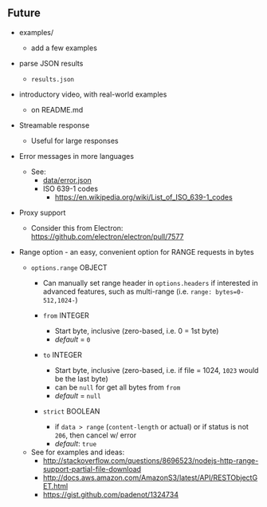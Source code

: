 ## Future
  - examples/
    - add a few examples

  - parse JSON results
    - `results.json`

  - introductory video, with real-world examples
    - on README.md

  - Streamable response
    - Useful for large responses

  - Error messages in more languages
    - See:
      - [data/error.json](data/error.json)
      - ISO 639-1 codes
        - https://en.wikipedia.org/wiki/List_of_ISO_639-1_codes

  - Proxy support
    - Consider this from Electron: https://github.com/electron/electron/pull/7577

  - Range option - an easy, convenient option for RANGE requests in bytes
    - `options.range` OBJECT
      - Can manually set range header in `options.headers` if interested in advanced features, such as multi-range (i.e. `range: bytes=0-512,1024-`)

      - `from` INTEGER
        - Start byte, inclusive (zero-based, i.e. 0 = 1st byte)
        - _default_ = `0`
      - `to` INTEGER
        - Start byte, inclusive (zero-based, i.e. if file = 1024, `1023` would be the last byte)
        - can be `null` for get all bytes from `from`
        - _default_ = `null`
      - `strict` BOOLEAN
        - if `data > range` (`content-length` or actual) or if status is not `206`, then cancel w/ error
        - _default_: `true`
    - See for examples and ideas:
      - http://stackoverflow.com/questions/8696523/nodejs-http-range-support-partial-file-download
      - http://docs.aws.amazon.com/AmazonS3/latest/API/RESTObjectGET.html
      - https://gist.github.com/padenot/1324734
